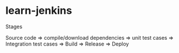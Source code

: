 # learn-jenkins

Stages

Source code => compile/download dependencies => unit test cases => Integration test cases => Build => Release => Deploy


